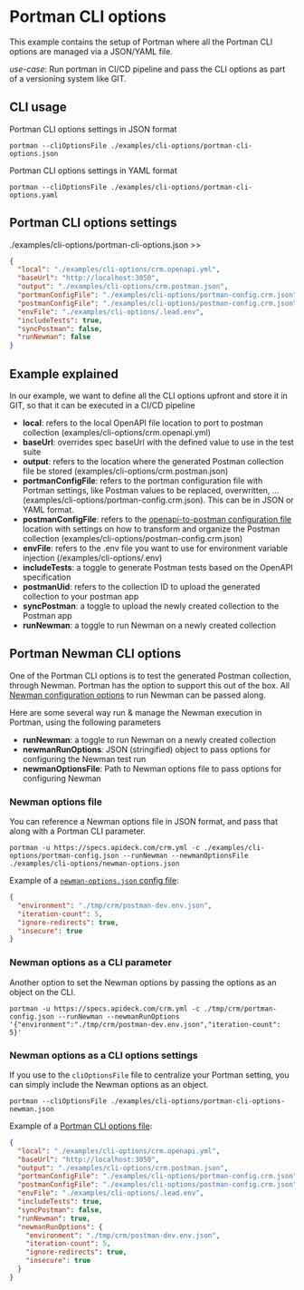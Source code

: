 # Portman CLI options

This example contains the setup of Portman where all the Portman CLI options are managed via a JSON/YAML file.

_use-case_: Run portman in CI/CD pipeline and pass the CLI options as part of a versioning system like GIT.

## CLI usage

Portman CLI options settings in JSON format
```ssh
portman --cliOptionsFile ./examples/cli-options/portman-cli-options.json
```

Portman CLI options settings in YAML format
```ssh
portman --cliOptionsFile ./examples/cli-options/portman-cli-options.yaml
```

## Portman CLI options settings

./examples/cli-options/portman-cli-options.json >>

```json
{
  "local": "./examples/cli-options/crm.openapi.yml",
  "baseUrl": "http://localhost:3050",
  "output": "./examples/cli-options/crm.postman.json",
  "portmanConfigFile": "./examples/cli-options/portman-config.crm.json",
  "postmanConfigFile": "./examples/cli-options/postman-config.crm.json",
  "envFile": "./examples/cli-options/.lead.env",
  "includeTests": true,
  "syncPostman": false,
  "runNewman": false
}
```

## Example explained

In our example, we want to define all the CLI options upfront and store it in GIT, so that it can be executed in a CI/CD
pipeline

- **local**: refers to the local OpenAPI file location to port to postman collection (examples/cli-options/crm.openapi.yml)
- **baseUrl**: overrides spec baseUrl with the defined value to use in the test suite
- **output**: refers to the location where the generated Postman collection file be stored (examples/cli-options/crm.postman.json)
- **portmanConfigFile**: refers to the portman configuration file with Portman settings, like Postman values to be replaced,
  overwritten, ... (examples/cli-options/portman-config.crm.json). This can be in JSON or YAML format.
- **postmanConfigFile**: refers to the [openapi-to-postman configuration file](https://github.com/postmanlabs/openapi-to-postman/blob/develop/OPTIONS.md) location with settings on how to transform and
  organize the Postman collection (examples/cli-options/postman-config.crm.json)
- **envFile**: refers to the .env file you want to use for environment variable injection (/examples/cli-options/.env)
- **includeTests**: a toggle to generate Postman tests based on the OpenAPI specification
- **postmanUid**: refers to the collection ID to upload the generated collection to your postman app
- **syncPostman**: a toggle to upload the newly created collection to the Postman app
- **runNewman**: a toggle to run Newman on a newly created collection

## Portman Newman CLI options

One of the Portman CLI options is to test the generated Postman collection, through Newman.
Portman has the option to support this out of the box. All [Newman configuration options](https://learning.postman.com/docs/running-collections/using-newman-cli/command-line-integration-with-newman/#options) to run Newman can be passed along.

Here are some several way run & manage the Newman execution in Portman, using the following parameters
- **runNewman**: a toggle to run Newman on a newly created collection
- **newmanRunOptions**: JSON (stringified) object to pass options for configuring the Newman test run
- **newmanOptionsFile**: Path to Newman options file to pass options for configuring Newman

### Newman options file

You can reference a Newman options file in JSON format, and pass that along with a Portman CLI parameter.

```
portman -u https://specs.apideck.com/crm.yml -c ./examples/cli-options/portman-config.json --runNewman --newmanOptionsFile ./examples/cli-options/newman-options.json
```

Example of a [`newman-options.json` config file](newman-options.json): 

```json
{
  "environment": "./tmp/crm/postman-dev.env.json",
  "iteration-count": 5,
  "ignore-redirects": true,
  "insecure": true
}
```

### Newman options as a CLI parameter

Another option to set the Newman options by passing the options as an object on the CLI.

```
portman -u https://specs.apideck.com/crm.yml -c ./tmp/crm/portman-config.json --runNewman --newmanRunOptions '{"environment":"./tmp/crm/postman-dev.env.json","iteration-count": 5}'
```

### Newman options as a CLI options settings

If you use to the `cliOptionsFile` file to centralize your Portman setting, you can simply include the Newman options as an object.

```ssh
portman --cliOptionsFile ./examples/cli-options/portman-cli-options-newman.json
```

Example of a [Portman CLI options file](portman-cli-options-newman.json):

```json
{
  "local": "./examples/cli-options/crm.openapi.yml",
  "baseUrl": "http://localhost:3050",
  "output": "./examples/cli-options/crm.postman.json",
  "portmanConfigFile": "./examples/cli-options/portman-config.crm.json",
  "postmanConfigFile": "./examples/cli-options/postman-config.crm.json",
  "envFile": "./examples/cli-options/.lead.env",
  "includeTests": true,
  "syncPostman": false,
  "runNewman": true,
  "newmanRunOptions": {
    "environment": "./tmp/crm/postman-dev.env.json",
    "iteration-count": 5,
    "ignore-redirects": true,
    "insecure": true
  }
}
```
